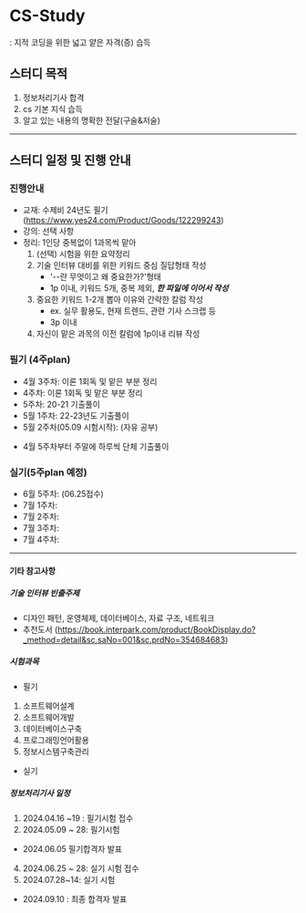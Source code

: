 # CS-Study
: 지적 코딩을 위한 넓고 얕은 자격(증) 습득

## 스터디 목적
1. 정보처리기사 합격
2. cs 기본 지식 습득 
3. 알고 있는 내용의 명확한 전달(구술&저술)
---------------------------------------------------------
## 스터디 일정 및 진행 안내

### 진행안내
- 교재: 수제비 24년도 필기(https://www.yes24.com/Product/Goods/122299243)
- 강의: 선택 사항
- 정리: 1인당 중복없이 1과목씩 맡아
    1) (선택) 시험을 위한 요약정리
    2) 기술 인터뷰 대비를 위한 키워드 중심 질답형태 작성
        - '--란 무엇이고 왜 중요한가?'형태
        - 1p 이내, 키워드 5개, 중복 제외, ***한 파일에 이어서 작성*** 
    3) 중요한 키워드 1-2개 뽑아 이유와 간략한 칼럼 작성
        - ex. 실무 활용도, 현재 트렌드, 관련 기사 스크랩 등
        - 3p 이내     
    4) 자신이 맡은 과목의 이전 칼럼에 1p이내 리뷰 작성



### 필기 (4주plan)

- 4월 3주차: 이론 1회독 및 맡은 부분 정리
- 4주차: 이론 1회독 및 맡은 부분 정리 
- 5주차: 20-21 기출풀이
- 5월 1주차: 22-23년도 기출풀이 
- 5월 2주차(05.09 시험시작): (자유 공부)
* 4월 5주차부터 주말에 하루씩 단체 기출풀이

### 실기(5주plan 예정)

- 6월 5주차: (06.25접수)
- 7월 1주차:
- 7월 2주차:
- 7월 3주차:
- 7월 4주차:

---------------------------------------------------------------


#### 기타 참고사항
##### 기술 인터뷰 빈출주제
- 디자인 패턴, 운영체제, 데이터베이스, 자료 구조, 네트워크
- 추천도서 (https://book.interpark.com/product/BookDisplay.do?_method=detail&sc.saNo=001&sc.prdNo=354684683)

##### 시험과목
- 필기 
1. 소프트웨어설계 
2. 소프트웨어개발 
3. 데이터베이스구축 
4. 프로그래밍언어활용 
5. 정보시스템구축관리

- 실기 

##### 정보처리기사 일정
1. 2024.04.16 ~19 : 필기시험 접수
2. 2024.05.09 ~ 28: 필기시험
* 2024.06.05 필기합격자 발표
4. 2024.06.25 ~ 28: 실기 시험 접수
5. 2024.07.28~14: 실기 시험 
* 2024.09.10 : 최종 합격자 발표
